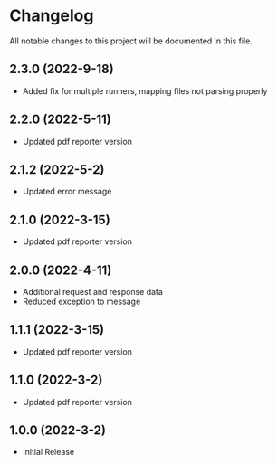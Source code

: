 # Changelog
All notable changes to this project will be documented in this file.

## 2.3.0 (2022-9-18)

* Added fix for multiple runners, mapping files not parsing properly

## 2.2.0 (2022-5-11)

* Updated pdf reporter version

## 2.1.2 (2022-5-2)

* Updated error message

## 2.1.0 (2022-3-15)

* Updated pdf reporter version

## 2.0.0 (2022-4-11)

* Additional request and response data
* Reduced exception to message

## 1.1.1 (2022-3-15)

* Updated pdf reporter version

## 1.1.0 (2022-3-2)

* Updated pdf reporter version

## 1.0.0 (2022-3-2)

* Initial Release